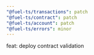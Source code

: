 ```yaml
---
"@fuel-ts/transactions": patch
"@fuel-ts/contract": patch
"@fuel-ts/account": patch
"@fuel-ts/errors": minor
---
```


feat: deploy contract validation
